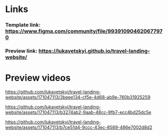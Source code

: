 # Links

### Template link: https://www.figma.com/community/file/993910904620677970

### Preview link: https://lukavetskyi.github.io/travel-landing-website/



# Preview videos

https://github.com/lukavetskyi/travel-landing-website/assets/171047113/3beee134-cf5e-4d68-ab9e-760b31925259

https://github.com/lukavetskyi/travel-landing-website/assets/171047113/b3274ab2-9aab-48cc-9fb7-ecc4bd25dc5e

https://github.com/lukavetskyi/travel-landing-website/assets/171047113/b7ce51d4-9ccc-43ec-8589-486e7002d8d2
